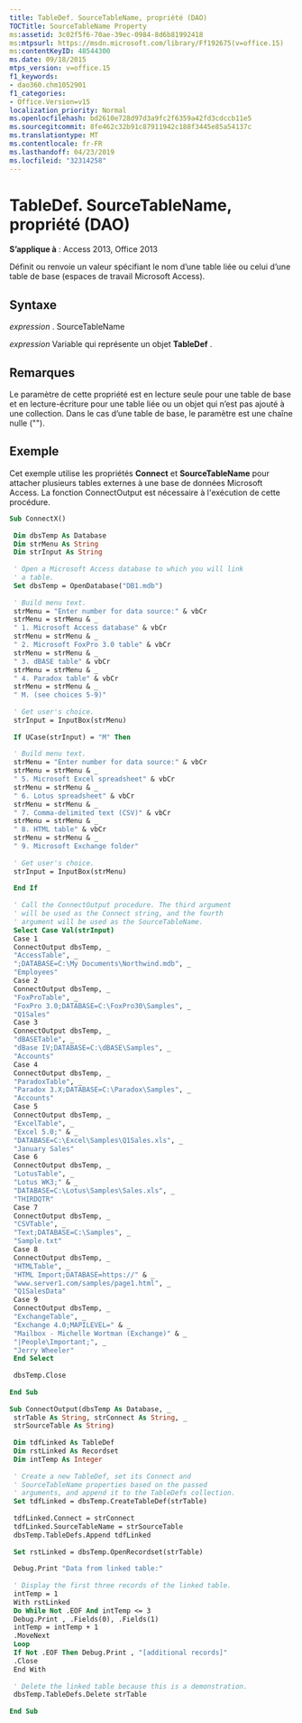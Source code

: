 ```yaml
---
title: TableDef. SourceTableName, propriété (DAO)
TOCTitle: SourceTableName Property
ms:assetid: 3c02f5f6-70ae-39ec-0984-8d6b81992418
ms:mtpsurl: https://msdn.microsoft.com/library/Ff192675(v=office.15)
ms:contentKeyID: 48544300
ms.date: 09/18/2015
mtps_version: v=office.15
f1_keywords:
- dao360.chm1052901
f1_categories:
- Office.Version=v15
localization_priority: Normal
ms.openlocfilehash: bd2610e728d97d3a9fc2f6359a42fd3cdccb11e5
ms.sourcegitcommit: 8fe462c32b91c87911942c188f3445e85a54137c
ms.translationtype: MT
ms.contentlocale: fr-FR
ms.lasthandoff: 04/23/2019
ms.locfileid: "32314258"
---
```

# <a name="tabledefsourcetablename-property-dao"></a>TableDef. SourceTableName, propriété (DAO)


**S’applique à** : Access 2013, Office 2013 

Définit ou renvoie un valeur spécifiant le nom d’une table liée ou celui d’une table de base (espaces de travail Microsoft Access).

## <a name="syntax"></a>Syntaxe

*expression* . SourceTableName

*expression* Variable qui représente un objet **TableDef** .

## <a name="remarks"></a>Remarques

Le paramètre de cette propriété est en lecture seule pour une table de base et en lecture-écriture pour une table liée ou un objet qui n’est pas ajouté à une collection. Dans le cas d’une table de base, le paramètre est une chaîne nulle ("").

## <a name="example"></a>Exemple

Cet exemple utilise les propriétés **Connect** et **SourceTableName** pour attacher plusieurs tables externes à une base de données Microsoft Access. La fonction ConnectOutput est nécessaire à l'exécution de cette procédure.

```vb 
Sub ConnectX() 
 
 Dim dbsTemp As Database 
 Dim strMenu As String 
 Dim strInput As String 
 
 ' Open a Microsoft Access database to which you will link 
 ' a table. 
 Set dbsTemp = OpenDatabase("DB1.mdb") 
 
 ' Build menu text. 
 strMenu = "Enter number for data source:" & vbCr 
 strMenu = strMenu & _ 
 " 1. Microsoft Access database" & vbCr 
 strMenu = strMenu & _ 
 " 2. Microsoft FoxPro 3.0 table" & vbCr 
 strMenu = strMenu & _ 
 " 3. dBASE table" & vbCr 
 strMenu = strMenu & _ 
 " 4. Paradox table" & vbCr 
 strMenu = strMenu & _ 
 " M. (see choices 5-9)" 
 
 ' Get user's choice. 
 strInput = InputBox(strMenu) 
 
 If UCase(strInput) = "M" Then 
 
 ' Build menu text. 
 strMenu = "Enter number for data source:" & vbCr 
 strMenu = strMenu & _ 
 " 5. Microsoft Excel spreadsheet" & vbCr 
 strMenu = strMenu & _ 
 " 6. Lotus spreadsheet" & vbCr 
 strMenu = strMenu & _ 
 " 7. Comma-delimited text (CSV)" & vbCr 
 strMenu = strMenu & _ 
 " 8. HTML table" & vbCr 
 strMenu = strMenu & _ 
 " 9. Microsoft Exchange folder" 
 
 ' Get user's choice. 
 strInput = InputBox(strMenu) 
 
 End If 
 
 ' Call the ConnectOutput procedure. The third argument 
 ' will be used as the Connect string, and the fourth 
 ' argument will be used as the SourceTableName. 
 Select Case Val(strInput) 
 Case 1 
 ConnectOutput dbsTemp, _ 
 "AccessTable", _ 
 ";DATABASE=C:\My Documents\Northwind.mdb", _ 
 "Employees" 
 Case 2 
 ConnectOutput dbsTemp, _ 
 "FoxProTable", _ 
 "FoxPro 3.0;DATABASE=C:\FoxPro30\Samples", _ 
 "Q1Sales" 
 Case 3 
 ConnectOutput dbsTemp, _ 
 "dBASETable", _ 
 "dBase IV;DATABASE=C:\dBASE\Samples", _ 
 "Accounts" 
 Case 4 
 ConnectOutput dbsTemp, _ 
 "ParadoxTable", _ 
 "Paradox 3.X;DATABASE=C:\Paradox\Samples", _ 
 "Accounts" 
 Case 5 
 ConnectOutput dbsTemp, _ 
 "ExcelTable", _ 
 "Excel 5.0;" & _ 
 "DATABASE=C:\Excel\Samples\Q1Sales.xls", _ 
 "January Sales" 
 Case 6 
 ConnectOutput dbsTemp, _ 
 "LotusTable", _ 
 "Lotus WK3;" & _ 
 "DATABASE=C:\Lotus\Samples\Sales.xls", _ 
 "THIRDQTR" 
 Case 7 
 ConnectOutput dbsTemp, _ 
 "CSVTable", _ 
 "Text;DATABASE=C:\Samples", _ 
 "Sample.txt" 
 Case 8 
 ConnectOutput dbsTemp, _ 
 "HTMLTable", _ 
 "HTML Import;DATABASE=https://" & _ 
 "www.server1.com/samples/page1.html", _ 
 "Q1SalesData" 
 Case 9 
 ConnectOutput dbsTemp, _ 
 "ExchangeTable", _ 
 "Exchange 4.0;MAPILEVEL=" & _ 
 "Mailbox - Michelle Wortman (Exchange)" & _ 
 "|People\Important;", _ 
 "Jerry Wheeler" 
 End Select 
 
 dbsTemp.Close 
 
End Sub 
 
Sub ConnectOutput(dbsTemp As Database, _ 
 strTable As String, strConnect As String, _ 
 strSourceTable As String) 
 
 Dim tdfLinked As TableDef 
 Dim rstLinked As Recordset 
 Dim intTemp As Integer 
 
 ' Create a new TableDef, set its Connect and 
 ' SourceTableName properties based on the passed 
 ' arguments, and append it to the TableDefs collection. 
 Set tdfLinked = dbsTemp.CreateTableDef(strTable) 
 
 tdfLinked.Connect = strConnect 
 tdfLinked.SourceTableName = strSourceTable 
 dbsTemp.TableDefs.Append tdfLinked 
 
 Set rstLinked = dbsTemp.OpenRecordset(strTable) 
 
 Debug.Print "Data from linked table:" 
 
 ' Display the first three records of the linked table. 
 intTemp = 1 
 With rstLinked 
 Do While Not .EOF And intTemp <= 3 
 Debug.Print , .Fields(0), .Fields(1) 
 intTemp = intTemp + 1 
 .MoveNext 
 Loop 
 If Not .EOF Then Debug.Print , "[additional records]" 
 .Close 
 End With 
 
 ' Delete the linked table because this is a demonstration. 
 dbsTemp.TableDefs.Delete strTable 
 
End Sub 
 
```

